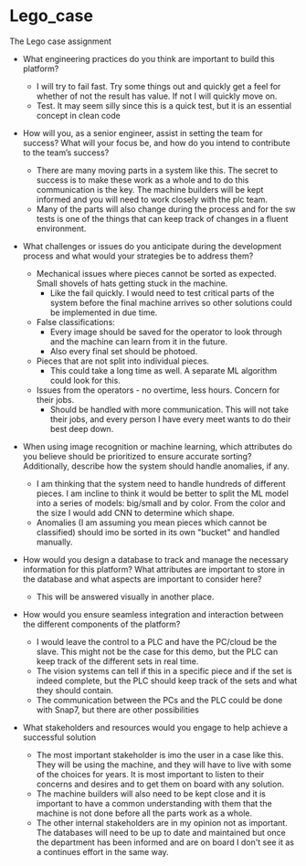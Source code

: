 # Lego_case
The Lego case assignment



- What engineering practices do you think are important to build this platform? 
  * I will try to fail fast. Try some things out and quickly get a feel for whether of not the result has value. If not I will quickly move on.
  * Test. It may seem silly since this is a quick test, but it is an essential concept in clean code

- How will you, as a senior engineer, assist in setting the team for success? What will your 
focus be, and how do you intend to contribute to the team’s success?
    * There are many moving parts in a system like this. The secret to success is to make these work as a whole and to do this communication is the key. The machine builders will be kept informed and you will need to work closely with the plc team.     
    * Many of the parts will also change during the process and for the sw tests is one of the things that can keep track of changes in a fluent environment.
- What challenges or issues do you anticipate during the development process and what 
would your strategies be to address them? 
  * Mechanical issues where pieces cannot be sorted as expected. Small shovels of hats getting stuck in the machine. 
    * Like the fail quickly. I would need to test critical parts of the system before the final machine arrives so other solutions could be implemented in due time.
  * False classifications: 
    * Every image should be saved for the operator to look through and the machine can learn from it in the future. 
    * Also every final set should be photoed.
  * Pieces that are not split into individual pieces. 
    * This could take a long time as well. A separate ML algorithm could look for this.
  * Issues from the operators - no overtime, less hours. Concern for their jobs. 
    * Should be handled with more communication. This will not take their jobs, and every person I have every meet wants to do their best deep down.
- When using image recognition or machine learning, which attributes do you believe should 
be prioritized to ensure accurate sorting? Additionally, describe how the system should 
handle anomalies, if any.
    * I am thinking that the system need to handle hundreds of different pieces. I am incline to think it would be better to split the ML model into a series of models: big/small and by color. From the color and the size I would add CNN to determine which shape. 
    * Anomalies (I am assuming you mean pieces which cannot be classified) should imo be sorted in its own "bucket" and handled manually.  
- How would you design a database to track and manage the necessary information for this 
platform? What attributes are important to store in the database and what aspects are 
important to consider here?
    * This will be answered visually in another place.
- How would you ensure seamless integration and interaction between the different 
components of the platform?
    * I would leave the control to a PLC and have the PC/cloud be the slave. This might not be the case for this demo, but the PLC can keep track of the different sets in real time.
    * The vision systems can tell if this in a specific piece and if the set is indeed complete, but the PLC should keep track of the sets and what they should contain.
    * The communication between the PCs and the PLC could be done with Snap7, but there are other possibilities
- What stakeholders and resources would you engage to help achieve a successful solution
    * The most important stakeholder is imo the user in a case like this. They will be using the machine, and they will have to live with some of the choices for years. It is most important to listen to their concerns and desires and to get them on board with any solution.
    * The machine builders will also need to be kept close and it is important to have a common understanding with them that the machine is not done before all the parts work as a whole.
    * The other internal stakeholders are in my opinion not as important. The databases will need to be up to date and maintained but once the department has been informed and are on board I don't see it as a continues effort in the same way.
  